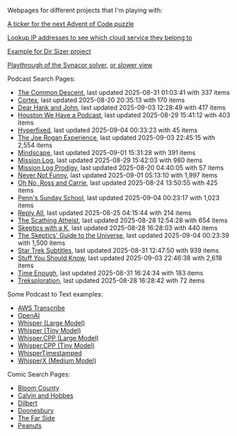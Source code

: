 Webpages for different projects that I'm playing with:

[A ticker for the next Advent of Code puzzle](https://seligman.github.io/aoc_ticker.html)

[Lookup IP addresses to see which cloud service they belong to](https://seligman.github.io/cloud-ips/index.html)

[Example for Dir Sizer project](https://seligman.github.io/dir_sizer/cost_example.html)

[Playthrough of the Synacor solver](https://seligman.github.io/synacor/run_script_speed.html), [or slower view](https://seligman.github.io/synacor/run_script.html)

Podcast Search Pages:
<!-- Podcasts Start -->
* [The Common Descent](https://seligman.github.io/podcasts/common_descent/common_descent.html), last updated 2025-08-31 01:03:41 with 337 items
* [Cortex](https://seligman.github.io/podcasts/cortex_pod/cortex_pod.html), last updated 2025-08-20 20:35:13 with 170 items
* [Dear Hank and John](https://seligman.github.io/podcasts/hank_and_john/hank_and_john.html), last updated 2025-09-03 12:28:49 with 417 items
* [Houston We Have a Podcast](https://seligman.github.io/podcasts/houston_we_have_a_podcast/houston_we_have_a_podcast.html), last updated 2025-08-29 15:41:12 with 403 items
* [Hyperfixed](https://seligman.github.io/podcasts/hyperfixed/hyperfixed.html), last updated 2025-09-04 00:33:23 with 45 items
* [The Joe Rogan Experience](https://seligman.github.io/podcasts/jre/jre.html), last updated 2025-09-03 22:45:15 with 2,554 items
* [Mindscape](https://seligman.github.io/podcasts/mindscape/mindscape.html), last updated 2025-09-01 15:31:28 with 391 items
* [Mission Log](https://seligman.github.io/podcasts/mission_log/mission_log.html), last updated 2025-08-29 15:42:03 with 980 items
* [Mission Log Prodigy](https://seligman.github.io/podcasts/ml_prodigy/ml_prodigy.html), last updated 2025-08-20 04:40:05 with 57 items
* [Never Not Funny](https://seligman.github.io/podcasts/nevernotfunny/nevernotfunny.html), last updated 2025-09-01 05:13:10 with 1,997 items
* [Oh No, Ross and Carrie](https://seligman.github.io/podcasts/oh_no/oh_no.html), last updated 2025-08-24 13:50:55 with 425 items
* [Penn's Sunday School](https://seligman.github.io/podcasts/penn_sunday_school/penn_sunday_school.html), last updated 2025-09-04 00:23:17 with 1,023 items
* [Reply All](https://seligman.github.io/podcasts/reply_all/reply_all.html), last updated 2025-08-25 04:15:44 with 214 items
* [The Scathing Atheist](https://seligman.github.io/podcasts/scathing/scathing.html), last updated 2025-08-28 12:54:28 with 654 items
* [Skeptics with a K](https://seligman.github.io/podcasts/swak/swak.html), last updated 2025-08-28 16:28:03 with 440 items
* [The Skeptics' Guide to the Universe](https://seligman.github.io/podcasts/sgu/sgu.html), last updated 2025-09-04 00:23:39 with 1,500 items
* [Star Trek Subtitles](https://seligman.github.io/star_trek_subtitles/star_trek_subtitles.html), last updated 2025-08-31 12:47:50 with 939 items
* [Stuff You Should Know](https://seligman.github.io/podcasts/stuff_know/stuff_know.html), last updated 2025-09-03 22:46:38 with 2,618 items
* [Time Enough](https://seligman.github.io/podcasts/time_enough/time_enough.html), last updated 2025-08-31 16:24:34 with 183 items
* [Treksploration](https://seligman.github.io/podcasts/treksploration/treksploration.html), last updated 2025-08-28 16:28:42 with 72 items
<!-- Podcasts End -->

Some Podcast to Text examples:
* [AWS Transcribe](https://seligman.github.io/podcast_to_text/Example-Results-AWS-Transcribe.html)
* [OpenAI](https://seligman.github.io/podcast_to_text/Example-Results-OpenAI.html)
* [Whisper (Large Model)](https://seligman.github.io/podcast_to_text/Example-Results-Whisper-Large.html)
* [Whisper (Tiny Model)](https://seligman.github.io/podcast_to_text/Example-Results-Whisper-Tiny.html)
* [Whisper.CPP (Large Model)](https://seligman.github.io/podcast_to_text/Example-Results-Whisper_CPP-Large.html)
* [Whisper.CPP (Tiny Model)](https://seligman.github.io/podcast_to_text/Example-Results-Whisper_CPP-Tiny.html)
* [WhisperTimestamped](https://seligman.github.io/podcast_to_text/Example-Results-WhisperTimestamped-Medium.html)
* [WhisperX (Medium Model)](https://seligman.github.io/podcast_to_text/Example-Results-WhisperX-Medium.html)

Comic Search Pages:
* [Bloom County](https://seligman.github.io/comics/bloom_county.html)
* [Calvin and Hobbes](https://seligman.github.io/comics/calvin_and_hobbes.html)
* [Dilbert](https://seligman.github.io/comics/dilbert.html)
* [Doonesbury](https://seligman.github.io/comics/doonesbury.html)
* [The Far Side](https://seligman.github.io/comics/far_side.html)
* [Peanuts](https://seligman.github.io/comics/peanuts.html)
